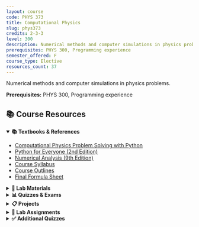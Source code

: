 ```yaml
---
layout: course
code: PHYS 373
title: Computational Physics
slug: phys373
credits: 2-3-3
level: 300
description: Numerical methods and computer simulations in physics problems.
prerequisites: PHYS 300, Programming experience
semester_offered: F
course_type: Elective
resources_count: 37
---
```


Numerical methods and computer simulations in physics problems.

**Prerequisites:** PHYS 300, Programming experience

## 📚 Course Resources

<details open>
<summary><strong>📚 Textbooks & References</strong></summary>
<ul>
<li><a href="/assets/resources/electives/phys373/textbooks/Computational Physics Problem Solving with Python.pdf">Computational Physics Problem Solving with Python</a></li>
<li><a href="/assets/resources/electives/phys373/textbooks/Python for Everyone2ndEdition.pdf">Python for Everyone (2nd Edition)</a></li>
<li><a href="/assets/resources/electives/phys373/textbooks/numerical_analysis_9th.pdf">Numerical Analysis (9th Edition)</a></li>
<li><a href="/assets/resources/electives/phys373/textbooks/Syllabus.pdf">Course Syllabus</a></li>
<li><a href="/assets/resources/electives/phys373/textbooks/course outlines.pdf">Course Outlines</a></li>
<li><a href="/assets/resources/electives/phys373/textbooks/Final_Formula_Sh.pdf">Final Formula Sheet</a></li>
</ul>
</details>

<details>
<summary><strong>🧪 Lab Materials</strong></summary>
<ul>
<li><a href="/assets/resources/electives/phys373/Lab01.ipynb">Lab 01</a></li>
<li><a href="/assets/resources/electives/phys373/Lab02.ipynb">Lab 02</a></li>
<li><a href="/assets/resources/electives/phys373/Lab03.ipynb">Lab 03</a></li>
<li><a href="/assets/resources/electives/phys373/Lab04.ipynb">Lab 04</a></li>
<li><a href="/assets/resources/electives/phys373/Lab05.ipynb">Lab 05</a></li>
<li><a href="/assets/resources/electives/phys373/Lab06.ipynb">Lab 06</a></li>
<li><a href="/assets/resources/electives/phys373/Lab07.ipynb">Lab 07</a></li>
<li><a href="/assets/resources/electives/phys373/Lab08.ipynb">Lab 08</a></li>
<li><a href="/assets/resources/electives/phys373/Lab09.ipynb">Lab 09</a></li>
<li><a href="/assets/resources/electives/phys373/Lab10.ipynb">Lab 10</a></li>
<li><a href="/assets/resources/electives/phys373/Lab11.ipynb">Lab 11</a></li>
<li><a href="/assets/resources/electives/phys373/Lab12.ipynb">Lab 12</a></li>
</ul>
</details>

<details>
<summary><strong>📊 Quizzes & Exams</strong></summary>
<ul>
<li><a href="/assets/resources/electives/phys373/Quiz04.ipynb">Quiz 04</a></li>
<li><a href="/assets/resources/electives/phys373/373FormulaSheet.pdf">Formula Sheet</a></li>
</ul>
</details>

<details>
<summary><strong>📋 Projects</strong></summary>
<ul>
<li><a href="/assets/resources/electives/phys373/Monte Carlo Simulation of Radiation Transport (Gamma Rays).pdf">Monte Carlo Simulation Project</a></li>
<li><a href="/assets/resources/electives/phys373/Project Presentation.pdf">Project Presentation</a></li>
</ul>
</details>

<details>
<summary><strong>📖 Lab Assignments</strong></summary>
<ul>
<li><a href="/assets/resources/electives/phys373/labs/Introduction to python - Intro Computational Physics.pdf">Introduction to Python</a></li>
<li><a href="/assets/resources/electives/phys373/labs/Labs-1.pdf">Lab Assignment 1</a></li>
<li><a href="/assets/resources/electives/phys373/labs/Labs-2.pdf">Lab Assignment 2</a></li>
<li><a href="/assets/resources/electives/phys373/labs/Labs-3.pdf">Lab Assignment 3</a></li>
<li><a href="/assets/resources/electives/phys373/labs/Labs-4.pdf">Lab Assignment 4</a></li>
<li><a href="/assets/resources/electives/phys373/labs/Labs-5.pdf">Lab Assignment 5</a></li>
<li><a href="/assets/resources/electives/phys373/labs/Labs-7.pdf">Lab Assignment 7</a></li>
<li><a href="/assets/resources/electives/phys373/labs/Labs-8.pdf">Lab Assignment 8</a></li>
<li><a href="/assets/resources/electives/phys373/labs/Labs-9.pdf">Lab Assignment 9</a></li>
<li><a href="/assets/resources/electives/phys373/labs/Labs-10.pdf">Lab Assignment 10</a></li>
<li><a href="/assets/resources/electives/phys373/labs/Labs-11-PHYS-373.pdf">Lab Assignment 11</a></li>
<li><a href="/assets/resources/electives/phys373/labs/Labs-12-PHYS-373.pdf">Lab Assignment 12</a></li>
</ul>
</details>

<details>
<summary><strong>✅ Additional Quizzes</strong></summary>
<ul>
<li><a href="/assets/resources/electives/phys373/quizzes/PHYS-373-Quiz1-T222.pdf">Quiz 1</a></li>
<li><a href="/assets/resources/electives/phys373/quizzes/PHYS-373-Quiz-02-T222.pdf">Quiz 2</a></li>
<li><a href="/assets/resources/electives/phys373/quizzes/PHYS-373-Quiz-03-T222.pdf">Quiz 3</a></li>
<li><a href="/assets/resources/electives/phys373/quizzes/Quiz 4.pdf">Quiz 4</a></li>
</ul>
</details>